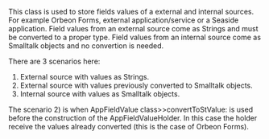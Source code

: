 This class is used to store fields values of a external and internal sources. 
For example Orbeon Forms, external application/service or a Seaside application.
Field values from an external source come as Strings and must be converted to a proper type.
Field values from an internal source come as Smalltalk objects and no convertion is needed.

There are 3 scenarios here:
1) External source with values as Strings.
2) External source with values previously converted to Smalltalk objects.
3) Internal source with values as Smalltalk objects.

The scenario 2) is when AppFieldValue class>>convertToStValue: is used before the construction of the AppFieldValueHolder. 
In this case the holder receive the values already converted (this is the case of Orbeon Forms).